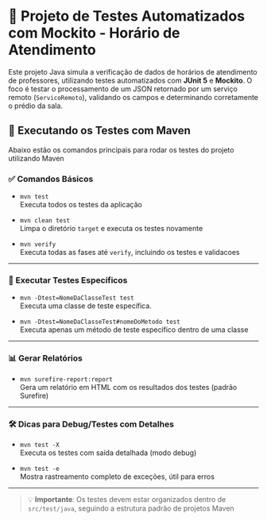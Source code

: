 # 🧪 Projeto de Testes Automatizados com Mockito - Horário de Atendimento

Este projeto Java simula a verificação de dados de horários de atendimento de professores, utilizando testes automatizados com **JUnit 5** e **Mockito**. 
O foco é testar o processamento de um JSON retornado por um serviço remoto (`ServicoRemoto`), validando os campos e determinando corretamente o prédio da sala.

## 🧪 Executando os Testes com Maven

Abaixo estão os comandos principais para rodar os testes do projeto utilizando Maven

### ✅ Comandos Básicos

- `mvn test`  
  Executa todos os testes da aplicação

- `mvn clean test`  
  Limpa o diretório `target` e executa os testes novamente

- `mvn verify`  
  Executa todas as fases até `verify`, incluindo os testes e validacoes

---

### 🎯 Executar Testes Específicos

- `mvn -Dtest=NomeDaClasseTest test`  
  Executa uma classe de teste específica.

- `mvn -Dtest=NomeDaClasseTest#nomeDoMetodo test`  
  Executa apenas um método de teste específico dentro de uma classe

---

### 📊 Gerar Relatórios

- `mvn surefire-report:report`  
  Gera um relatório em HTML com os resultados dos testes (padrão Surefire)

---

### 🛠 Dicas para Debug/Testes com Detalhes

- `mvn test -X`  
  Executa os testes com saída detalhada (modo debug)

- `mvn test -e`  
  Mostra rastreamento completo de exceções, útil para erros

---

> 💡 **Importante**: Os testes devem estar organizados dentro de `src/test/java`, seguindo a estrutura padrão de projetos Maven

